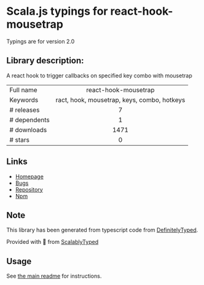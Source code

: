 
# Scala.js typings for react-hook-mousetrap

Typings are for version 2.0

## Library description:
A react hook to trigger callbacks on specified key combo with mousetrap

|                    |                 |
| ------------------ | :-------------: |
| Full name          | react-hook-mousetrap |
| Keywords           | ract, hook, mousetrap, keys, combo, hotkeys |
| # releases         | 7 |
| # dependents       | 1 |
| # downloads        | 1471 |
| # stars            | 0 |

## Links
- [Homepage](https://github.com/olup/react-hook-mousetrap#readme)
- [Bugs](https://github.com/olup/react-hook-mousetrap/issues)
- [Repository](https://github.com/olup/react-hook-mousetrap)
- [Npm](https://www.npmjs.com/package/react-hook-mousetrap)
    


## Note
This library has been generated from typescript code from [DefinitelyTyped](https://definitelytyped.org).

Provided with :purple_heart: from [ScalablyTyped](https://github.com/oyvindberg/ScalablyTyped)

## Usage
See [the main readme](../../readme.md) for instructions.


